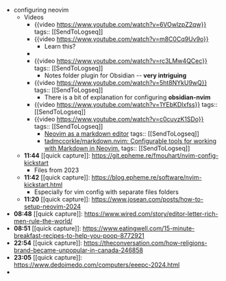 - configuring neovim
	- Videos
		- {{video https://www.youtube.com/watch?v=6VOwlzpZ2qw}}
		  tags:: [[SendToLogseq]]
		- {{video https://www.youtube.com/watch?v=m8C0Cq9Uv9o}}
			- Learn this?
		-
		- {{video https://www.youtube.com/watch?v=rc3LMw4QCec}}
		  tags:: [[SendToLogseq]]
			- Notes folder plugin for Obsidian -- **very intriguing**
		- {{video https://www.youtube.com/watch?v=5ht8NYkU9wQ}}
		  tags:: [[SendToLogseq]]
			- There is a bit of explanation for configuring **obsidian-nvim**
		- {{video https://www.youtube.com/watch?v=1YEbKDlxfss}}
		  tags:: [[SendToLogseq]]
		- {{video https://www.youtube.com/watch?v=c0cuvzK1SDo}}
		  tags:: [[SendToLogseq]]
			- [Neovim as a markdown editor](https://mambusskruj.github.io/posts/pub-neovim-for-markdown/)
			  tags:: [[SendToLogseq]]
			- [tadmccorkle/markdown.nvim: Configurable tools for working with Markdown in Neovim.](https://github.com/tadmccorkle/markdown.nvim)
			  tags:: [[SendToLogseq]]
	- **11:44** [[quick capture]]:  https://git.epheme.re/fmouhart/nvim-config-kickstart
		- Files from 2023
	- **11:42** [[quick capture]]:  https://blog.epheme.re/software/nvim-kickstart.html
		- Especially for vim config with separate files folders
	- **11:20** [[quick capture]]:  https://www.josean.com/posts/how-to-setup-neovim-2024
- **08:48** [[quick capture]]:  https://www.wired.com/story/editor-letter-rich-men-rule-the-world/
- **08:51** [[quick capture]]:  https://www.eatingwell.com/15-minute-breakfast-recipes-to-help-you-poop-8772921
- **22:54** [[quick capture]]:  https://theconversation.com/how-religions-brand-became-unpopular-in-canada-246858
- **23:05** [[quick capture]]:  https://www.dedoimedo.com/computers/eeepc-2024.html
-